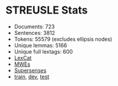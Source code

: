 STREUSLE Stats
==============

* Documents:                723
* Sentences:               3812
* Tokens:                 55579 (excludes ellipsis nodes)
* Unique lemmas:           5166
* Unique full lextags:      600
* [LexCat](LEXCAT.txt)
* [MWEs](MWES.txt)
* [Supersenses](SUPERSENSES.txt)
* [train](train/STATS.md), [dev](dev/STATS.md), [test](test/STATS.md)
